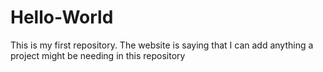 # Hello-World
This is my first repository. The website is saying that I  can add anything a project might be needing in this repository

